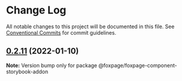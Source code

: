 # Change Log

All notable changes to this project will be documented in this file.
See [Conventional Commits](https://conventionalcommits.org) for commit guidelines.

## [0.2.11](https://github.com/foxpage/foxpage-component-framework/compare/@foxpage/foxpage-component-storybook-addon@0.2.10...@foxpage/foxpage-component-storybook-addon@0.2.11) (2022-01-10)

**Note:** Version bump only for package @foxpage/foxpage-component-storybook-addon
